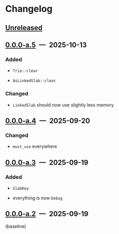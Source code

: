 # Changelog

## [Unreleased]

## [0.0.0-a.5] — 2025-10-13

### Added

- `Trie::clear`

- `AsLinkedSlab::clear`

### Changed

- `LinkedSlab` should now use slightly less memory

## [0.0.0-a.4] — 2025-09-20

### Changed

- `must_use` everywhere

## [0.0.0-a.3] — 2025-09-19

### Added

- `SlabKey`

- everything is now `Debug`

## [0.0.0-a.2] — 2025-09-19

(baseline)

[unreleased]: https://github.com/parrrate/ruchei/compare/ruchei-collections/0.0.0-a.5...HEAD
[0.0.0-a.5]: https://github.com/parrrate/ruchei/compare/ruchei-collections/0.0.0-a.4...ruchei-collections/0.0.0-a.5
[0.0.0-a.4]: https://github.com/parrrate/ruchei/compare/ruchei-collections/0.0.0-a.3...ruchei-collections/0.0.0-a.4
[0.0.0-a.3]: https://github.com/parrrate/ruchei/compare/ruchei-collections/0.0.0-a.2...ruchei-collections/0.0.0-a.3
[0.0.0-a.2]: https://github.com/parrrate/ruchei/releases/tag/ruchei-collections/0.0.0-a.2

